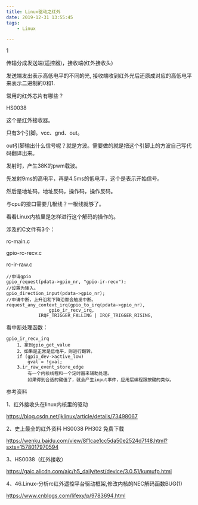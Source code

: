 ```yaml
---
title: Linux驱动之红外
date: 2019-12-31 13:55:45
tags:
	- Linux

---
```


1



传输分成发送端(遥控器)，接收端(红外接收头)

发送端发出表示高低电平的不同的光, 接收端收到红外光后还原成对应的高低电平来表示二进制的0和1. 

常用的红外芯片有哪些？

HS0038

这个是红外接收器。

只有3个引脚。vcc、gnd、out。

out引脚输出什么信号呢？就是方波。需要做的就是把这个引脚上的方波自己写代码翻译出来。

发射时，产生38K的pwm载波。

先发射9ms的高电平，再是4.5ms的低电平，这个是表示开始信号。

然后是地址码，地址反码，操作码，操作反码。



与cpu的接口需要几根线？一根线就够了。

看看Linux内核里是怎样进行这个解码的操作的。



涉及的C文件有3个：

rc-main.c

gpio-rc-recv.c

rc-ir-raw.c



```
//申请gpio
gpio_request(pdata->gpio_nr, "gpio-ir-recv");
//设置为输入。
gpio_direction_input(pdata->gpio_nr);
//申请中断，上升沿和下降沿都会触发中断。
request_any_context_irq(gpio_to_irq(pdata->gpio_nr),
				gpio_ir_recv_irq,
			IRQF_TRIGGER_FALLING | IRQF_TRIGGER_RISING,
```

看中断处理函数：

```
gpio_ir_recv_irq
	1、拿到gpio_get_value
	2、如果是正常是低电平，则进行翻转。
	if (gpio_dev->active_low)
		gval = !gval;
	3.ir_raw_event_store_edge
		有一个内核线程和一个定时器来辅助处理。
		如果得到合适的键值了，就会产生input事件，应用层编程跟按键的类似。
```





参考资料

1、红外接收头在linux内核里的驱动

https://blog.csdn.net/jklinux/article/details/73498067

2、史上最全的红外资料 HS0038 PH302 免费下载

https://wenku.baidu.com/view/8f1cae1cc5da50e2524d7f48.html?sxts=1578017970594

3、HS0038（红外接收）

https://gaic.alicdn.com/aic/h5_daily/test/device/3.0.51/kumufp.html

4、46.Linux-分析rc红外遥控平台驱动框架,修改内核的NEC解码函数BUG(1)

https://www.cnblogs.com/lifexy/p/9783694.html